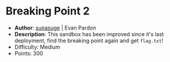 # Breaking Point 2

- **Author**: [supasuge](https://github.com/supasuge) | Evan Pardon
- **Description**: This sandbox has been improved since it's last deployment, find the breaking point again and get `flag.txt`!
- Difficulty: Medium
- Points: 300


